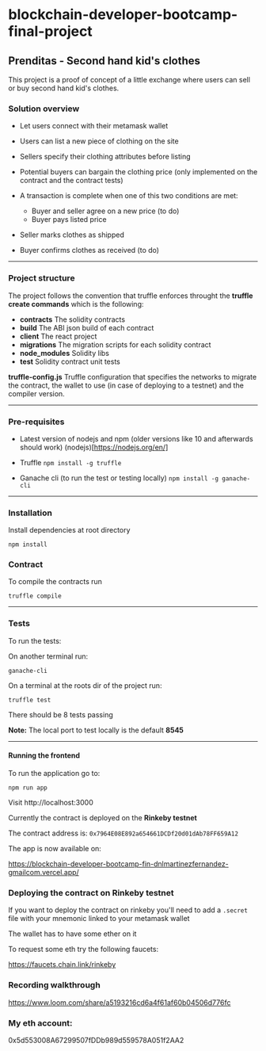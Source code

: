 # blockchain-developer-bootcamp-final-project

## Prenditas - Second hand kid's clothes

This project is a proof of concept of a little exchange where users can sell or buy second hand kid's clothes.

### Solution overview

- Let users connect with their metamask wallet
- Users can list a new piece of clothing on the site
- Sellers specify their clothing attributes before listing
- Potential buyers can bargain the clothing price (only implemented on the contract and the contract tests)

- A transaction is complete when one of this two conditions are met:
  - Buyer and seller agree on a new price (to do)
  - Buyer pays listed price

- Seller marks clothes as shipped
- Buyer confirms clothes as received (to do)

---

### Project structure

The project follows the convention that truffle enforces throught the **truffle create commands** which is
the following:

- **contracts**
The solidity contracts
- **build**
The ABI json build of each contract
- **client**
The react project
- **migrations**
The migration scripts for each solidity contract
- **node_modules**
Solidity libs
- **test**
Solidity contract unit tests

**truffle-config.js**
Truffle configuration that specifies the networks to migrate the contract, the
wallet to use (in case of deploying to a testnet) and the compiler version.

---

### Pre-requisites

- Latest version of nodejs and npm (older versions like 10 and afterwards should work)
(nodejs)[https://nodejs.org/en/]

- Truffle
`npm install -g truffle`

- Ganache cli (to run the test or testing locally)
`npm install -g ganache-cli`

---

### Installation

Install dependencies at root directory

`npm install`

### Contract

To compile the contracts run

`truffle compile`

---

### Tests

To run the tests:

On another terminal run:

`ganache-cli`

On a terminal at the roots dir of the project run:

`truffle test`

There should be 8 tests passing

**Note:** The local port to test locally is the default **8545**

---

#### Running the frontend

To run the application go to:

`npm run app`

Visit http://localhost:3000

Currently the contract is deployed on the **Rinkeby testnet**

The contract address is: `0x7964E08E892a654661DCDf20d01dAb78FF659A12`

The app is now available on:

https://blockchain-developer-bootcamp-fin-dnlmartinezfernandez-gmailcom.vercel.app/

### Deploying the contract on Rinkeby testnet

If you want to deploy the contract on rinkeby you'll need to add a
`.secret` file with your mnemonic linked to your metamask wallet

The wallet has to have some ether on it

To request some eth try the following faucets:

https://faucets.chain.link/rinkeby

### Recording walkthrough
https://www.loom.com/share/a5193216cd6a4f61af60b04506d776fc

### My eth account:
0x5d553008A67299507fDDb989d559578A051f2AA2

